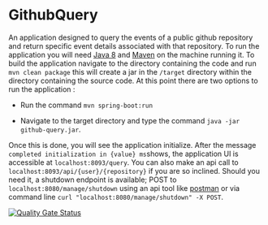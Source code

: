 # GithubQuery
An application designed to query the events of a public github repository and return specific event details associated with that repository.
To run the application you will need [Java 8](https://adoptopenjdk.net) and [Maven](https://maven.apache.org/download.cgi) on the machine running it.  To build the application navigate to the directory containing
the code and run `mvn clean package` this will create a jar in the `/target` directory within the directory containing the source code. 
At this point there are two options to run the application :

* Run the command `mvn spring-boot:run`

* Navigate to the target directory and type the command `java -jar github-query.jar`.

Once this is done, you will see the application initialize. After the message `completed initialization in {value} ms`shows, the application 
UI is accessible at `localhost:8093/query`. You can also make an api call to `localhost:8093/api/{user}/{repository}` if you are so inclined.
Should you need it, a shutdown endpoint is available; POST to `localhost:8080/manage/shutdown` using an api tool like
[postman](https://www.postman.com) or via command line `curl "localhost:8080/manage/shutdown" -X POST`.

[![Quality Gate Status](https://sonarcloud.io/api/project_badges/measure?project=meegs2369_service-point&metric=alert_status)](https://sonarcloud.io/dashboard?id=meegs2369_github-query)
